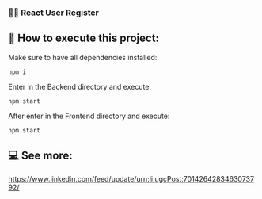 ### 🙍‍♂️ React User Register

## 🚀 How to execute this project:

Make sure to have all dependencies installed:
```
npm i
```
Enter in the Backend directory and execute: 
```
npm start
```
After enter in the Frontend directory and execute: 
```
npm start
```

## 💻 See more:
https://www.linkedin.com/feed/update/urn:li:ugcPost:7014264283463073792/
